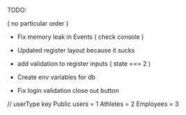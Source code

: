 TODO: 

( no particular order ) 

- Fix memory leak in Events ( check console )
- Updated register layout because it sucks
- add validation to register inputs ( state === 2 )

- Create env variables for db
- Fix login validation close out button

// userType key
  Public users = 1
  Athletes = 2
  Employees = 3